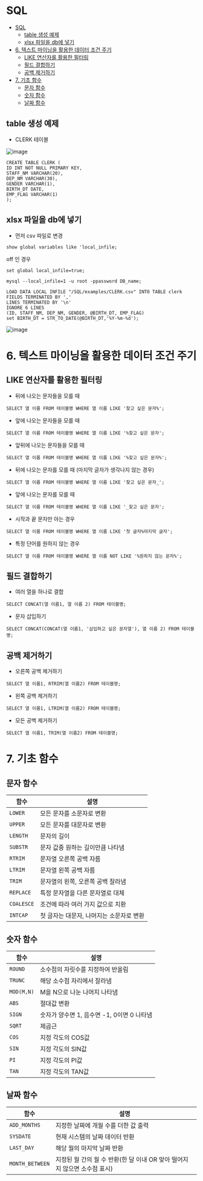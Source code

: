 # SQL
- [SQL](#sql)
  - [table 생성 예제](#table-생성-예제)
  - [xlsx 파일을 db에 넣기](#xlsx-파일을-db에-넣기)
- [6. 텍스트 마이닝을 활용한 데이터 조건 주기](#6-텍스트-마이닝을-활용한-데이터-조건-주기)
  - [LIKE 연산자를 활용한 필터링](#like-연산자를-활용한-필터링)
  - [필드 결합하기](#필드-결합하기)
  - [공백 제거하기](#공백-제거하기)
- [7. 기초 함수](#7-기초-함수)
  - [문자 함수](#문자-함수)
  - [숫자 함수](#숫자-함수)
  - [날짜 함수](#날짜-함수)

## table 생성 예제
- CLERK 테이블

![image](https://user-images.githubusercontent.com/68543150/129370563-63553ebc-d526-4f28-a3fa-d7694b713c7e.png)
```mysql
CREATE TABLE CLERK (
ID INT NOT NULL PRIMARY KEY,
STAFF_NM VARCHAR(20),
DEP_NM VARCHAR(30),
GENDER VARCHAR(1),
BIRTH_DT DATE,
EMP_FLAG VARCHAR(1)
);
```


## xlsx 파일을 db에 넣기
- 먼저 csv 파일로 변경

```mysql 
show global variables like 'local_infile;
```
off 인 경우
```mysql
set global local_infile=true;

mysql --local_infile=1 -u root -ppassword DB_name;
```

```mysql
LOAD DATA LOCAL INFILE "/SQL/examples/CLERK.csv" INTO TABLE clerk
FIELDS TERMINATED BY ','
LINES TERMINATED BY '\n'
IGNORE 6 LINES
(ID, STAFF_NM, DEP_NM, GENDER, @BIRTH_DT, EMP_FLAG)
set BIRTH_DT = STR_TO_DATE(@BIRTH_DT,'%Y-%m-%d');
```

![image](https://user-images.githubusercontent.com/68543150/129373105-c5316c22-65ba-48b6-9989-31614bf58855.png)

# 6. 텍스트 마이닝을 활용한 데이터 조건 주기

## LIKE 연산자를 활용한 필터링
- 뒤에 나오는 문자들을 모를 때
```mysql
SELECT 열 이름 FROM 테이블명 WHERE 열 이름 LIKE '찾고 싶은 문자%';
```
- 앞에 나오는 문자들을 모를 때
```mysql
SELECT 열 이름 FROM 테이블명 WHERE 열 이름 LIKE '%찾고 싶은 문자';
```
- 앞뒤에 나오는 문자들을 모를 때
```mysql
SELECT 열 이름 FROM 테이블명 WHERE 열 이름 LIKE '%찾고 싶은 문자%';
```
- 뒤에 나오는 문자를 모를 때 (마지막 글자가 생각나지 않는 경우)
```mysql
SELECT 열 이름 FROM 테이블명 WHERE 열 이름 LIKE '찾고 싶은 문자_';
```
- 앞에 나오는 문자를 모를 때
```mysql
SELECT 열 이름 FROM 테이블명 WHERE 열 이름 LIKE '_찾고 싶은 문자';
```
- 시작과 끝 문자만 아는 경우
```mysql
SELECT 열 이름 FROM 테이블명 WHERE 열 이름 LIKE '첫 글자%마지막 글자';
```
- 특정 단어를 원하지 않는 경우
```mysql
SELECT 열 이름 FROM 테이블명 WHERE 열 이름 NOT LIKE '%원하지 않는 문자%';
```
## 필드 결합하기

- 여러 열을 하나로 결합
```mysql
SELECT CONCAT(열 이름1, 열 이름 2) FROM 테이블명;
```
- 문자 삽입하기
```mysql
SELECT CONCAT(CONCAT(열 이름1, '삽입하고 싶은 문자열'), 열 이름 2) FROM 테이블명;
```
## 공백 제거하기

- 오른쪽 공백 제거하기
```mysql
SELECT 열 이름1, RTRIM(열 이름2) FROM 테이블명;
```
- 왼쪽 공백 제거하기
```mysql
SELECT 열 이름1, LTRIM(열 이름2) FROM 테이블명;
```
- 모든 공백 제거하기
```mysql
SELECT 열 이름1, TRIM(열 이름2) FROM 테이블명;
```

# 7. 기초 함수
## 문자 함수
|함수|설명|
|---|---|
`LOWER`|모든 문자를 소문자로 변환
`UPPER`|모든 문자를 대문자로 변환
`LENGTH`| 문자의 길이
`SUBSTR`| 문자 값중 원하는 길이만큼 나타냄
`RTRIM`| 문자열 오른쪽 공백 자름
`LTRIM`| 문자열 왼쪽 공백 자름
`TRIM`| 문자열의 왼쪽, 오른쪽 공백 잘라냄
`REPLACE`| 특정 문자열을 다른 문자열로 대체
`COALESCE`| 조건에 따라 여러 가지 값으로 치환
`INTCAP`| 첫 글자는 대문자, 나머지는 소문자로 변환

## 숫자 함수
|함수|설명|
|---|---|
`ROUND`| 소수점의 자릿수를 지정하여 반올림
`TRUNC`| 해당 소수점 자리에서 잘라냄
`MOD(M,N)`| M을 N으로 나눈 나머지 나타냄
`ABS`| 절대값 변환
`SIGN`| 숫자가 양수면 1, 음수면 -1, 0이면 0 나타냄
`SQRT`| 제곱근
`COS`| 지정 각도의 COS값
`SIN`| 지정 각도의 SIN값
`PI`| 지정 각도의 PI값
`TAN`| 지정 각도의 TAN값

## 날짜 함수
|함수|설명|
|---|---|
`ADD_MONTHS`| 지정한 날짜에 개월 수를 더한 값 출력
`SYSDATE`| 현재 시스템의 날짜 데이터 반환
`LAST_DAY`| 해당 월의 마지막 날짜 반환
`MONTH_BETWEEN`| 지정된 월 간의 월 수 반환(한 달 이내 OR 맞아 떨어지지 않으면 소수점 표시)